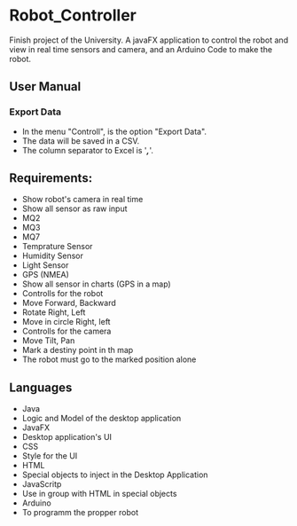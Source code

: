 # Robot_Controller
Finish project of the University. A javaFX application to control the robot and view in real time sensors and camera, and an Arduino Code to make the robot.

## User Manual
### Export Data
- In the menu "Controll", is the option "Export Data".
- The data will be saved in a CSV.
- The column separator to Excel is '_**,**_'.

## Requirements:
 - Show robot's camera in real time
 - Show all sensor as raw input
  -  MQ2
  -  MQ3
  -  MQ7
  -  Temprature Sensor
  -  Humidity Sensor
  -  Light Sensor
  -  GPS (NMEA)
 - Show all sensor in charts (GPS in a map)
 - Controlls for the robot
  -  Move Forward, Backward
  -  Rotate Right, Left
  -  Move in circle Right, left
 - Controlls for the camera
  -  Move Tilt, Pan
 - Mark a destiny point in th map
  -  The robot must go to the marked position alone 
  
## Languages
 - Java
  -  Logic and Model of the desktop application
 - JavaFX
  -  Desktop application's UI
 - CSS
  -  Style for the UI
 - HTML
  -  Special objects to inject in the Desktop Application
 - JavaScritp
  -  Use in group with HTML in special objects
 - Arduino
  -  To programm the propper robot
